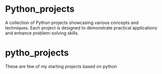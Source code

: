 # Python_projects
A collection of Python projects showcasing various concepts and techniques. Each project is designed to demonstrate practical applications and enhance problem-solving skills.
# pytho_projects
These are few of my starting projects based on python
